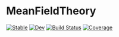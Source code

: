 # MeanFieldTheory

[![Stable](https://img.shields.io/badge/docs-stable-blue.svg)](https://Quantum-Many-Body.github.io/MeanFieldTheory.jl/stable/)
[![Dev](https://img.shields.io/badge/docs-dev-blue.svg)](https://Quantum-Many-Body.github.io/MeanFieldTheory.jl/dev/)
[![Build Status](https://github.com/Quantum-Many-Body/MeanFieldTheory.jl/actions/workflows/CI.yml/badge.svg?branch=main)](https://github.com/Quantum-Many-Body/MeanFieldTheory.jl/actions/workflows/CI.yml?query=branch%3Amain)
[![Coverage](https://codecov.io/gh/Quantum-Many-Body/MeanFieldTheory.jl/branch/main/graph/badge.svg)](https://codecov.io/gh/Quantum-Many-Body/MeanFieldTheory.jl)
